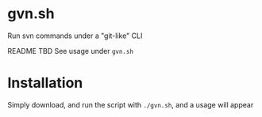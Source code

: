 # gvn.sh
Run svn commands under a "git-like" CLI

README TBD See usage under `gvn.sh`

# Installation

Simply download, and run the script with `./gvn.sh`, and a usage will appear
